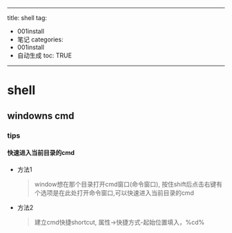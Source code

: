  
---
title: shell 
tag: 
- 001install 
- 笔记
categories:
- 001install 
- 自动生成
toc: TRUE
---
 
<h1 id="shell">shell</h1>
<h2 id="windowns-cmd">windowns cmd</h2>
<h3 id="tips">tips</h3>
<h4 id="快速进入当前目录的cmd">快速进入当前目录的cmd</h4>
<ul>
<li><p>方法1</p>
<blockquote>
<p>window想在那个目录打开cmd窗口(命令窗口), 按住shift后点击右键有个选项是在此处打开命令窗口,可以快速进入当前目录的cmd</p>
</blockquote></li>
<li><p>方法2</p>
<blockquote>
<p>建立cmd快捷shortcut, 属性-&gt;快捷方式-起始位置填入，%cd%</p>
</blockquote></li>
</ul>
